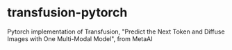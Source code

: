# transfusion-pytorch
Pytorch implementation of Transfusion, "Predict the Next Token and Diffuse Images with One Multi-Modal Model", from MetaAI
